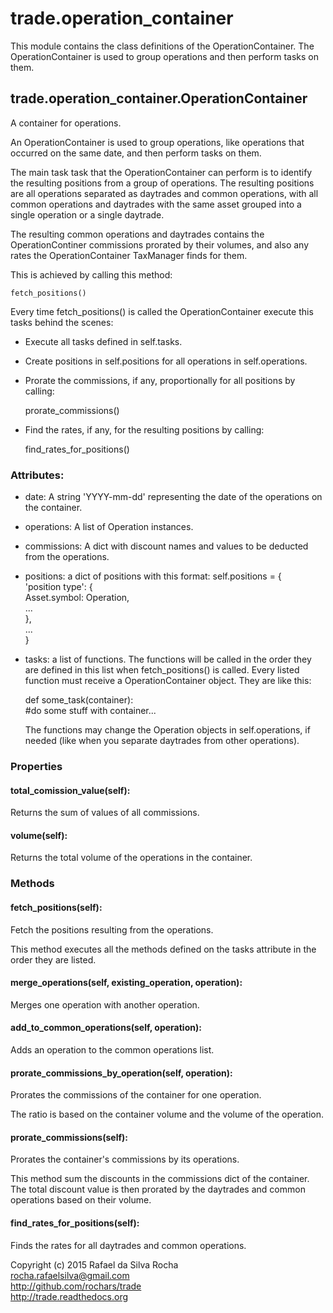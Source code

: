 # trade.operation_container

This module contains the class definitions of the OperationContainer.
The OperationContainer is used to group operations and then perform
tasks on them.


## trade.operation_container.OperationContainer
A container for operations.

An OperationContainer is used to group operations, like operations
that occurred on the same date, and then perform tasks on them.

The main task task that the OperationContainer can perform is to
identify the resulting positions from a group of operations. The
resulting positions are all operations separated as daytrades and
common operations, with all common operations and daytrades with
the same asset grouped into a single operation or a single
daytrade.

The resulting common operations and daytrades contains the
OperationContiner commissions prorated by their volumes, and also
any rates the OperationContainer TaxManager finds for them.

This is achieved by calling this method:

    fetch_positions()

Every time fetch_positions() is called the OperationContainer
execute this tasks behind the scenes:

- Execute all tasks defined in self.tasks.

- Create positions in self.positions for all operations in
  self.operations.

- Prorate the commissions, if any, proportionally for all positions
  by calling:

    prorate_commissions()

- Find the rates, if any, for the resulting positions by calling:

    find_rates_for_positions()

### Attributes:
+ date: A string 'YYYY-mm-dd' representing the date of the operations on the container.
+ operations: A list of Operation instances.
+ commissions: A dict with discount names and values to be deducted from the operations.
+ positions: a dict of positions with this format:
  self.positions = {  
      'position type': {  
          Asset.symbol: Operation,  
          ...  
      },  
      ...  
  }
+ tasks: a list of functions. The functions will
  be called in the order they are defined in this list when
  fetch_positions() is called. Every listed function must
  receive a OperationContainer object. They are like this:

  def some_task(container):  
      #do some stuff with container...  

  The functions may change the Operation objects in
  self.operations, if needed (like when you separate
  daytrades from other operations).

### Properties

#### total_comission_value(self):
Returns the sum of values of all commissions.

#### volume(self):
Returns the total volume of the operations in the container.

### Methods

#### fetch_positions(self):
Fetch the positions resulting from the operations.

This method executes all the methods defined on the
tasks attribute in the order they are
listed.

#### merge_operations(self, existing_operation, operation):
Merges one operation with another operation.

#### add_to_common_operations(self, operation):
Adds an operation to the common operations list.

#### prorate_commissions_by_operation(self, operation):
Prorates the commissions of the container for one operation.

The ratio is based on the container volume and the volume of
the operation.

#### prorate_commissions(self):
Prorates the container's commissions by its operations.

This method sum the discounts in the commissions dict of the
container. The total discount value is then prorated by the
daytrades and common operations based on their volume.

#### find_rates_for_positions(self):
Finds the rates for all daytrades and common operations.


Copyright (c) 2015 Rafael da Silva Rocha  
rocha.rafaelsilva@gmail.com  
http://github.com/rochars/trade  
http://trade.readthedocs.org  
